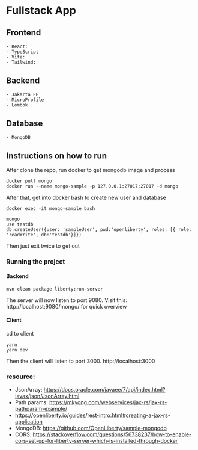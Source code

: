# Fullstack App

## Frontend

    - React:
    - TypeScript
    - Vite:
    - Tailwind:

## Backend

    - Jakarta EE
    - MicroProfile
    - Lombok

## Database

    - MongoDB

## Instructions on how to run

After clone the repo, run docker to get mongodb image and process

```
docker pull mongo
docker run --name mongo-sample -p 127.0.0.1:27017:27017 -d mongo
```

After that, get into docker bash to create new user and database

```
docker exec -it mongo-sample bash
```

```
mongo
use testdb
db.createUser({user: 'sampleUser', pwd:'openliberty', roles: [{ role: 'readWrite', db:'testdb'}]})
```

Then just exit twice to get out

### Running the project

#### Backend

```
mvn clean package liberty:run-server
```

The server will now listen to port 9080.
Visit this: http://localhost:9080/mongo/ for quick overview

#### Client

cd to client

```
yarn
yarn dev
```

Then the client will listen to port 3000.
http://localhost:3000

### resource:

- JsonArray: https://docs.oracle.com/javaee/7/api/index.html?javax/json/JsonArray.html
- Path params: https://mkyong.com/webservices/jax-rs/jax-rs-pathparam-example/
- https://openliberty.io/guides/rest-intro.html#creating-a-jax-rs-application
- MongoDB: https://github.com/OpenLiberty/sample-mongodb
- CORS: https://stackoverflow.com/questions/56738237/how-to-enable-cors-set-up-for-liberty-server-which-is-installed-through-docker
